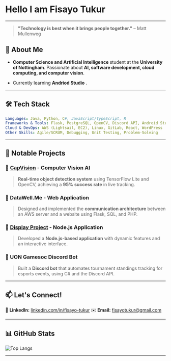 # Hello I am Fisayo Tukur

---

> **"Technology is best when it brings people together."** – Matt Mullenweg

## 🚀 About Me

- **Computer Science and Artificial Intelligence** student at the **University of Nottingham**. Passionate about **AI, software development, cloud computing, and computer vision**.

- Currently learning **Andriod Studio** .
---

## 🛠️ Tech Stack

```yaml
Languages: Java, Python, C#, JavaScript/TypeScript, R
Frameworks & Tools: Flask, PostgreSQL, OpenCV, Discord API, Android Studio
Cloud & DevOps: AWS (Lightsail, EC2), Linux, GitLab, React, WordPress
Other Skills: Agile/SCRUM, Debugging, Unit Testing, Problem-Solving
```

---

## 📌 Notable Projects

### 🔹 [CapVision](https://github.com/F1zzy/CapVison) - **Computer Vision AI**
> **Real-time object detection system** using TensorFlow Lite and OpenCV, achieving a **95% success rate** in live tracking.

### 🔹 DataWell.Me - **Web Application**
> Designed and implemented the **communication architecture** between an AWS server and a website using Flask, SQL, and PHP.

### 🔹 [Display Project](https://github.com/F1zzy/DisplayProject) - **Node.js Application**
> Developed a **Node.js-based application** with dynamic features and an interactive interface.

### 🔹 UON Gamesoc Discord Bot
> Built a **Discord bot** that automates tournament standings tracking for esports events, using C# and the Discord API.

---

## 📫 Let's Connect!

📍 **LinkedIn:** [linkedin.com/in/fisayo-tukur](https://www.linkedin.com/in/fisayo-tukur) 
✉️ **Email:** [fisayotukur@gmail.com](mailto:fisayotukur@gmail.com)

---
## 📊 GitHub Stats

![Top Langs](https://github-readme-stats.vercel.app/api/top-langs/?username=F1zzy&layout=compact&theme=radical)

---
